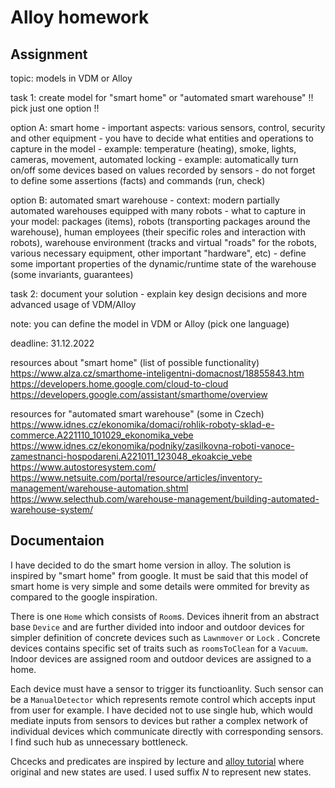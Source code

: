 # Alloy homework

## Assignment
topic: models in VDM or Alloy

task 1: create model for "smart home" or "automated smart warehouse"
  !! pick just one option !!

  option A: smart home
      - important aspects: various sensors, control, security and other equipment
      - you have to decide what entities and operations to capture in the model
          - example: temperature (heating), smoke, lights, cameras, movement, automated locking
          - example: automatically turn on/off some devices based on values recorded by sensors
      - do not forget to define some assertions (facts) and commands (run, check)

  option B: automated smart warehouse
      - context: modern partially automated warehouses equipped with many robots
      - what to capture in your model: packages (items), robots (transporting packages around the warehouse), human employees (their specific roles and interaction with robots), warehouse environment (tracks and virtual "roads" for the robots, various necessary equipment, other important "hardware", etc)
      - define some important properties of the dynamic/runtime state of the warehouse (some invariants, guarantees)

task 2: document your solution
	- explain key design decisions and more advanced usage of VDM/Alloy

note: you can define the model in VDM or Alloy (pick one language)

deadline: 31.12.2022

resources about "smart home" (list of possible functionality)
	https://www.alza.cz/smarthome-inteligentni-domacnost/18855843.htm
	https://developers.home.google.com/cloud-to-cloud
	https://developers.google.com/assistant/smarthome/overview

resources for "automated smart warehouse" (some in Czech)
	https://www.idnes.cz/ekonomika/domaci/rohlik-roboty-sklad-e-commerce.A221110_101029_ekonomika_vebe
	https://www.idnes.cz/ekonomika/podniky/zasilkovna-roboti-vanoce-zamestnanci-hospodareni.A221011_123048_ekoakcie_vebe
	https://www.autostoresystem.com/
	https://www.netsuite.com/portal/resource/articles/inventory-management/warehouse-automation.shtml
	https://www.selecthub.com/warehouse-management/building-automated-warehouse-system/

## Documentaion

I have decided to do the smart home version in alloy. The solution is inspired by "smart home" from google. It must be said that this model of smart home is very simple and some details were ommited for brevity as compared to the google inspiration.

There is one `Home` which consists of `Room`s. Devices ihnerit from an abstract base `Device` and are further divided into indoor and outdoor devices for simpler definition of concrete devices such as `Lawnmover` or `Lock` . Concrete devices contains specific set of traits such as `roomsToClean` for a `Vacuum`. Indoor devices are assigned room and outdoor devices are assigned to a home.

Each device must have a sensor to trigger its functioanlity. Such sensor can be a `ManualDetector` which represents remote control which accepts input from user for example. I have decided not to use single hub, which would mediate inputs from sensors to devices but rather a complex network of individual devices which communicate directly with corresponding sensors. I find such hub as unnecessary bottleneck.

Chcecks and predicates are inspired by lecture and [alloy tutorial](http://alloytools.org/tutorials/online/frame-FS-6.html) where original and new states are used. I used suffix *N* to represent new states.
